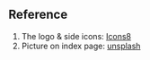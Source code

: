 

## Reference
1. The logo & side icons: [Icons8](https://icons8.com/)
2. Picture on index page: [unsplash](https://unsplash.com/)